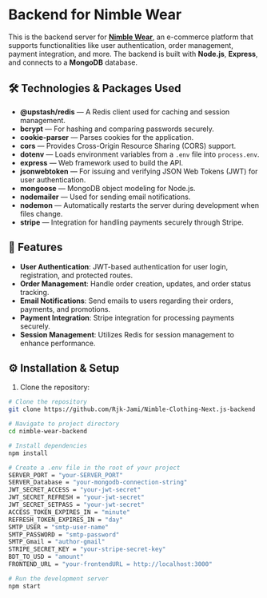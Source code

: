 # Backend for Nimble Wear

This is the backend server for **[Nimble Wear](https://nimble-wear.vercel.app)**, an e-commerce platform that supports functionalities like user authentication, order management, payment integration, and more. The backend is built with **Node.js**, **Express**, and connects to a **MongoDB** database.

## 🛠️ Technologies & Packages Used

- **@upstash/redis** — A Redis client used for caching and session management.
- **bcrypt** — For hashing and comparing passwords securely.
- **cookie-parser** — Parses cookies for the application.
- **cors** — Provides Cross-Origin Resource Sharing (CORS) support.
- **dotenv** — Loads environment variables from a `.env` file into `process.env`.
- **express** — Web framework used to build the API.
- **jsonwebtoken** — For issuing and verifying JSON Web Tokens (JWT) for user authentication.
- **mongoose** — MongoDB object modeling for Node.js.
- **nodemailer** — Used for sending email notifications.
- **nodemon** — Automatically restarts the server during development when files change.
- **stripe** — Integration for handling payments securely through Stripe.

## 🚀 Features

- **User Authentication**: JWT-based authentication for user login, registration, and protected routes.
- **Order Management**: Handle order creation, updates, and order status tracking.
- **Email Notifications**: Send emails to users regarding their orders, payments, and promotions.
- **Payment Integration**: Stripe integration for processing payments securely.
- **Session Management**: Utilizes Redis for session management to enhance performance.

## ⚙️ Installation & Setup

1. Clone the repository:

```bash
# Clone the repository
git clone https://github.com/Rjk-Jami/Nimble-Clothing-Next.js-backend

# Navigate to project directory
cd nimble-wear-backend

# Install dependencies
npm install

# Create a .env file in the root of your project
SERVER_PORT = "your-SERVER_PORT"
SERVER_Database = "your-mongodb-connection-string"
JWT_SECRET_ACCESS = "your-jwt-secret"
JWT_SECRET_REFRESH = "your-jwt-secret"
JWT_SECRET_SETPASS = "your-jwt-secret"
ACCESS_TOKEN_EXPIRES_IN = "minute"
REFRESH_TOKEN_EXPIRES_IN = "day"
SMTP_USER = "smtp-user-name"
SMTP_PASSWORD = "smtp-password"
SMTP_Gmail = "author-gmail"
STRIPE_SECRET_KEY = "your-stripe-secret-key"
BDT_TO_USD = "amount"
FRONTEND_URL = "your-frontendURL = http://localhost:3000"

# Run the development server
npm start
